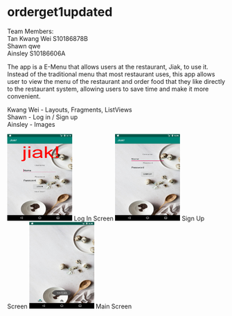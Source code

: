 # orderget1updated

Team Members: </br>
Tan Kwang Wei S10186878B</br> 
Shawn qwe</br>
Ainsley S10186606A

The app is a E-Menu that allows users at the restaurant, Jiak, to use it. Instead of the traditional menu that most restaurant uses, this app allows user to view the menu of the restaurant and order food that they like directly to the restaurant system, allowing users to save time and make it more convenient.

Kwang Wei - Layouts, Fragments, ListViews </br>
Shawn - Log in / Sign up </br>
Ainsley - Images

<img src="Screenshots/Screenshot_1564024696.png" width="150" height="200">
Log In Screen

<img src="Screenshots/Screenshot_1564302962.png" width="150" height="200">
Sign Up Screen

<img src="Screenshots/Screenshot_1564302982.png" width="150" height="200">
Main Screen
